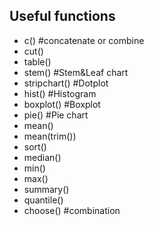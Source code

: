 ## Useful functions
* c() #concatenate or combine
* cut()
* table()
* stem() #Stem&Leaf chart
* stripchart() #Dotplot
* hist() #Histogram
* boxplot() #Boxplot
* pie() #Pie chart
* mean()
* mean(trim())
* sort()
* median()
* min()
* max()
* summary()
* quantile()
* choose() #combination

